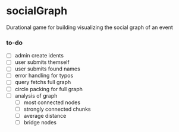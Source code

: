 # socialGraph

Durational game for building visualizing the social graph of an event

### to-do

- [ ] admin create idents
- [ ] user submits themself
- [ ] user submits found names
- [ ] error handling for typos
- [ ] query fetchs full graph
- [ ] circle packing for full graph
- [ ] analysis of graph
  - [ ] most connected nodes
  - [ ] strongly connected chunks
  - [ ] average distance
  - [ ] bridge nodes
